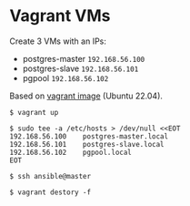 # Vagrant VMs

Create 3 VMs with an IPs:

* postgres-master `192.168.56.100`
* postgres-slave `192.168.56.101`
* pgpool `192.168.56.102`

Based on [vagrant image](https://app.vagrantup.com/romanow/boxes/ansible-box) (Ubuntu 22.04).

```shell
$ vagrant up

$ sudo tee -a /etc/hosts > /dev/null <<EOT
192.168.56.100    postgres-master.local
192.168.56.101    postgres-slave.local
192.168.56.102    pgpool.local
EOT

$ ssh ansible@master

$ vagrant destory -f
```